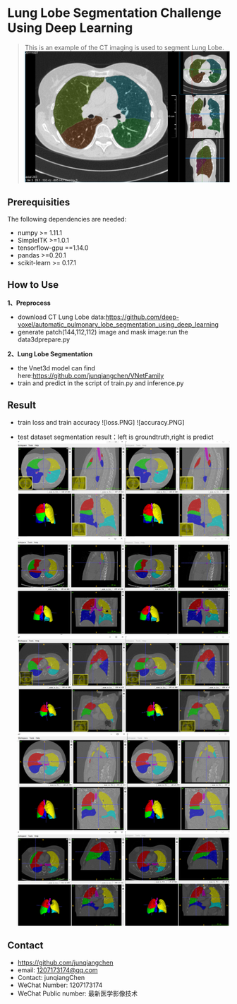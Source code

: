 # Lung Lobe Segmentation Challenge Using Deep Learning
> This is an example of the CT imaging is used to segment Lung Lobe.
![](lobesegmentation_small_nopanel.png)

## Prerequisities
The following dependencies are needed:
- numpy >= 1.11.1
- SimpleITK >=1.0.1
- tensorflow-gpu ==1.14.0
- pandas >=0.20.1
- scikit-learn >= 0.17.1

## How to Use

**1、Preprocess**
* download CT Lung Lobe data:https://github.com/deep-voxel/automatic_pulmonary_lobe_segmentation_using_deep_learning
* generate patch(144,112,112) image and mask image:run the data3dprepare.py

**2、Lung Lobe Segmentation**
* the Vnet3d model can find here:https://github.com/junqiangchen/VNetFamily
* train and predict in the script of train.py and inference.py

## Result

* train loss and train accuracy
![loss.PNG]
![accuracy.PNG]

* test dataset segmentation result：left is groundtruth,right is predict
![](46.PNG)
![](47.PNG)
![](48.PNG)
![](49.PNG)
![](50.PNG)

## Contact
* https://github.com/junqiangchen
* email: 1207173174@qq.com
* Contact: junqiangChen
* WeChat Number: 1207173174
* WeChat Public number: 最新医学影像技术

